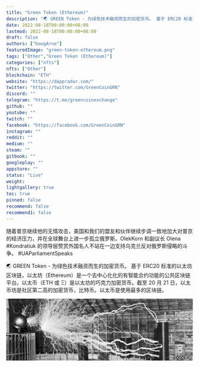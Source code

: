 ```yaml
---
title: "Green Token (Ethereum)"
description: "🌏 GREEN Token - 为绿色技术融资而生的加密货币。 基于 ERC20 标准的以太坊区块链"
date: 2022-08-18T00:00:00+08:00
lastmod: 2022-08-18T00:00:00+08:00
draft: false
authors: ["boogArno"]
featuredImage: "green-token-ethereum.png"
tags: ["Other","Green Token (Ethereum)"]
categories: ["nfts"]
nfts: ["Other"]
blockchain: "ETH"
website: "https://dappradar.com/"
twitter: "https://twitter.com/GreenCoinGRN"
discord: ""
telegram: "https://t.me/greencoinexchange"
github: ""
youtube: ""
twitch: ""
facebook: "https://facebook.com/GreenCoinGRN"
instagram: ""
reddit: ""
medium: ""
steam: ""
gitbook: ""
googleplay: ""
appstore: ""
status: "Live"
weight: 
lightgallery: true
toc: true
pinned: false
recommend: false
recommend1: false
---
```

随着普京继续他的无情攻击，美国和我们的盟友和伙伴继续步调一致地加大对普京的经济压力，并在全球舞台上进一步孤立俄罗斯。OlekKorn 和副议长 Olena #Kondratiuk 的领导层赞赏外国名人不站在一边支持乌克兰反对俄罗斯侵略的斗争。 #UAParliamentSpeaks

🌏 GREEN Token - 为绿色技术融资而生的加密货币。 基于 ERC20 标准的以太坊区块链，以太坊（Ethereum）是一个去中心化化的有智能合约功能的公共区块链平台。以太币（ETH 或 Ξ）是以太坊的巧克力加密货币。截至 20 月 21 日，以太币坊是社区第二高的加密货币，比特币。以太币是使用最多的区块链。

![1080x360](1080x360.jpg)